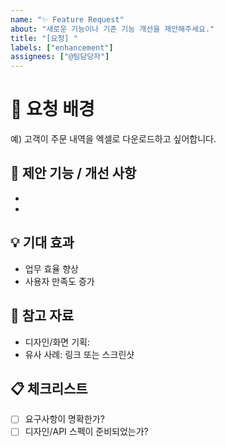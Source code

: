 ```yaml
---
name: "✨ Feature Request"
about: "새로운 기능이나 기존 기능 개선을 제안해주세요."
title: "[요청] "
labels: ["enhancement"]
assignees: ["@팀담당자"]
---
```


# 📌 요청 배경
<!-- 왜 이 기능이 필요한지 간단히 설명해주세요. -->
예) 고객이 주문 내역을 엑셀로 다운로드하고 싶어합니다.

## 🎯 제안 기능 / 개선 사항
-  
-

## 💡 기대 효과
- 업무 효율 향상
- 사용자 만족도 증가

## 📑 참고 자료
- 디자인/화면 기획:
- 유사 사례: 링크 또는 스크린샷

## 📋 체크리스트
- [ ] 요구사항이 명확한가?
- [ ] 디자인/API 스펙이 준비되었는가?  